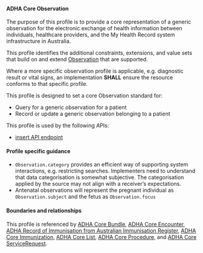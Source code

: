#### ADHA Core Observation
The purpose of this profile is to provide a core representation of a generic observation for the electronic exchange of health information between individuals, healthcare providers, and the My Health Record system infrastructure in Australia.

This profile identifies the additional constraints, extensions, and value sets that build on and extend [Observation](http://hl7.org/fhir/R4/observation.html) that are supported. 

Where a more specific observation profile is applicable, e.g. diagnostic result or vital signs, an implementation **SHALL** ensure the resource conforms to that specific profile.

This profile is designed to set a core Observation standard for:
* Query for a generic observation for a patient
* Record or update a generic observation belonging to a patient

This profile is used by the following APIs:
* [insert API endpoint](StructureDefinition-TBD-1.html)


#### Profile specific guidance
- `Observation.category` provides an efficient way of supporting system interactions, e.g. restricting searches. Implementers need to understand that data categorisation is somewhat subjective. The categorisation applied by the source may not align with a receiver’s expectations.
- Antenatal observations will represent the pregnant individual as `Observation.subject` and the fetus as `Observation.focus`


#### Boundaries and relationships
This profile is referenced by 
[ADHA Core Bundle](StructureDefinition-dh-bundle-core-1.html), 
[ADHA Core Encounter](StructureDefinition-dh-encounter-core-1.html), 
[ADHA Record of Immunisation from Australian Immunisation Register](StructureDefinition-dh-immunization-air-1.html), 
[ADHA Core Immunization](StructureDefinition-dh-immunization-core-1.html), 
[ADHA Core List](StructureDefinition-dh-list-core-1.html), 
[ADHA Core Procedure](StructureDefinition-dh-procedure-core-1.html), and 
[ADHA Core ServiceRequest](StructureDefinition-dh-servicerequest-core-1.html).